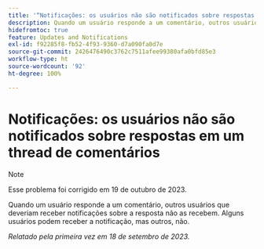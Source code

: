 ```yaml
---
title: '“Notificações: os usuários não são notificados sobre respostas em um thread de comentários”'
description: Quando um usuário responde a um comentário, outros usuários que deveriam receber notificações sobre a resposta não as recebem. Alguns usuários podem receber a notificação, mas outros, não.
hidefromtoc: true
feature: Updates and Notifications
exl-id: f92285f8-fb52-4f93-9360-d7a090fa0d7e
source-git-commit: 2426476490c3762c7511afee99380afa0bfd85e3
workflow-type: ht
source-wordcount: '92'
ht-degree: 100%

---
```


# Notificações: os usuários não são notificados sobre respostas em um thread de comentários

>[!NOTE]
>
>Esse problema foi corrigido em 19 de outubro de 2023.

Quando um usuário responde a um comentário, outros usuários que deveriam receber notificações sobre a resposta não as recebem. Alguns usuários podem receber a notificação, mas outros, não.

_Relatado pela primeira vez em 18 de setembro de 2023._
